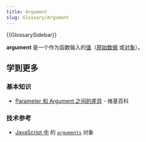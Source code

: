 ```yaml
---
title: Argument
slug: Glossary/Argument
---
```


{{GlossarySidebar}}

**argument** 是一个作为函数输入的[值](/zh-CN/docs/Glossary/value)（[原始数据](/zh-CN/docs/Glossary/primitive) 或[对象](/zh-CN/docs/Glossary/object)）。

## 学到更多

### 基本知识

- [Parameter 和 Argument 之间的差异](<https://en.wikipedia.org/wiki/Parameter_(computer_programming)>) - 维基百科

### 技术参考

- [JavaScript 中](/zh-CN/docs/Glossary/JavaScript) 的 [`arguments`](/zh-CN/docs/Web/JavaScript/Reference/Functions/arguments) 对象
